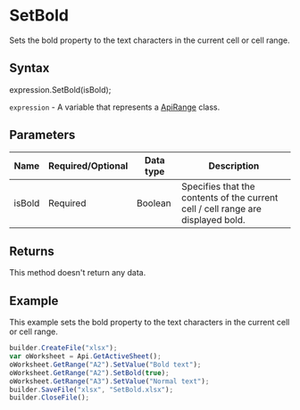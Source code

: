 # SetBold

Sets the bold property to the text characters in the current cell or cell range.

## Syntax

expression.SetBold(isBold);

`expression` - A variable that represents a [ApiRange](../ApiRange.md) class.

## Parameters

| **Name** | **Required/Optional** | **Data type** | **Description** |
| ------------- | ------------- | ------------- | ------------- |
| isBold | Required | Boolean | Specifies that the contents of the current cell / cell range are displayed bold. |

## Returns

This method doesn't return any data.

## Example

This example sets the bold property to the text characters in the current cell or cell range.

```javascript
builder.CreateFile("xlsx");
var oWorksheet = Api.GetActiveSheet();
oWorksheet.GetRange("A2").SetValue("Bold text");
oWorksheet.GetRange("A2").SetBold(true);
oWorksheet.GetRange("A3").SetValue("Normal text");
builder.SaveFile("xlsx", "SetBold.xlsx");
builder.CloseFile();
```